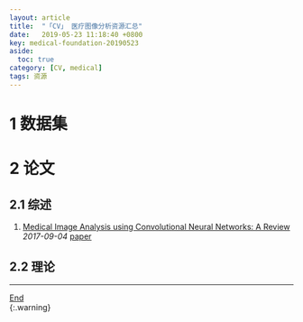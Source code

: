 ```yaml
---
layout: article
title:  "「CV」 医疗图像分析资源汇总"
date:   2019-05-23 11:18:40 +0800
key: medical-foundation-20190523
aside:
  toc: true
category: [CV, medical]
tags: 资源
---
```

<span id='head'></span>  

<!--more-->

# 1 数据集

# 2 论文
## 2.1 综述
1. [Medical Image Analysis using Convolutional Neural Networks: A Review](http://cn.arxiv.org/abs/1709.02250)   
*2017-09-04* [paper](https://arxiv.org/abs/1709.02250)   

## 2.2 理论


-------------------  
[End](#head)   
{:.warning}  
